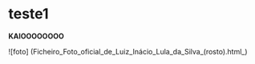 # teste1

**KAIOOOOOOOO**

  ![foto] (Ficheiro_Foto_oficial_de_Luiz_Inácio_Lula_da_Silva_(rosto).html_)
